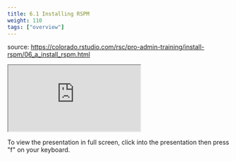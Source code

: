 ```yaml
---
title: 6.1 Installing RSPM
weight: 110
tags: ["overview"]
---
```


source: https://colorado.rstudio.com/rsc/pro-admin-training/install-rspm/06_a_install_rspm.html

<div class="resp-container">

  <div class="cssload-loader">
    <div class="cssload-inner cssload-one"></div>
    <div class="cssload-inner cssload-two"></div>
    <div class="cssload-inner cssload-three"></div>
  </div>
  <iframe 
    src="https://colorado.rstudio.com/rsc/pro-admin-training/install-rspm/06_a_install_rspm.html" 
        class="resp-iframe" 
        gesture="media"  allow="encrypted-media" allowfullscreen
        scrolling="no">
  </iframe>
</div>


To view the presentation in full screen, click into the presentation then press "f" on your keyboard.

